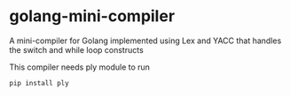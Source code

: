 # golang-mini-compiler
A mini-compiler for Golang implemented using Lex and YACC that handles the switch and while loop constructs

This compiler needs ply module to run

 ```
 pip install ply
 ```
